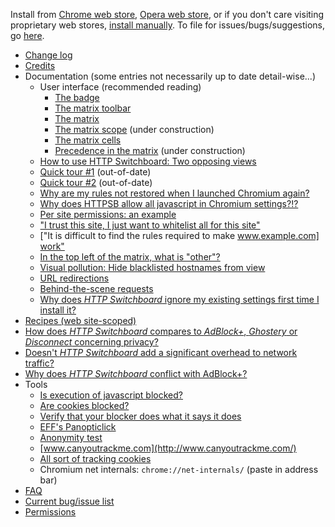 Install from [Chrome web store](https://chrome.google.com/webstore/detail/http-switchboard/mghdpehejfekicfjcdbfofhcmnjhgaag), [Opera web store](https://addons.opera.com/en-gb/extensions/), or if you don't care visiting proprietary web stores, [install manually](https://github.com/gorhill/httpswitchboard/tree/master/dist). To file for issues/bugs/suggestions, go [here](https://github.com/gorhill/httpswitchboard/issues).

- [Change log](wiki/Change-log)
- [Credits](wiki/Credits)
- Documentation (some entries not necessarily up to date detail-wise...)
    * User interface (recommended reading)
        - [The badge](/gorhill/httpswitchboard/wiki/The-badge)
        - [The matrix toolbar](/gorhill/httpswitchboard/wiki/The-matrix-toolbar)
        - [The matrix](/gorhill/httpswitchboard/wiki/The-matrix)
        - [The matrix scope](/gorhill/httpswitchboard/wiki/The-matrix-scope) (under construction)
        - [The matrix cells](/gorhill/httpswitchboard/wiki/The-matrix-cells)
        - [Precedence in the matrix](/gorhill/httpswitchboard/wiki/Precedence-in-the-matrix) (under construction)
    * [How to use HTTP Switchboard: Two opposing views](/gorhill/httpswitchboard/wiki/How-to-use-HTTP-Switchboard:-Two-opposing-views)
    * [Quick tour #1](wiki/Quick-tour-%231%3A-1-of-7) (out-of-date)
    * [Quick tour #2](wiki/Quick-tour-%232%3A-1-of-3) (out-of-date)
    * [Why are my rules not restored when I launched Chromium again?](https://github.com/gorhill/httpswitchboard/wiki/Why-are-my-rules-not-restored-when-I-launched-Chromium-again%3F)
    * [Why does HTTPSB allow all javascript in Chromium settings?!?](/gorhill/httpswitchboard/wiki/Why-does-HTTPSB-allow-all-javascript-in-Chromium-settings%3F!%3F)
    * [Per site permissions: an example](wiki/Per-site-permissions:-an-example)
    * ["I trust this site, I just want to whitelist all for this site"](wiki/Whitelist-all-by-default-for-a-site-you-trust)
    * ["It is difficult to find the rules required to make [www.example.com] work"](/gorhill/httpswitchboard/wiki/Finding-rules-required-to-make-%5Bwww.example.com%5D-work)
    * [In the top left of the matrix, what is "other"?](/gorhill/httpswitchboard/wiki/In-the-top-left-of-the-matrix,-what-is-%22other%22%3F)
    * [Visual pollution: Hide blacklisted hostnames from view](/gorhill/httpswitchboard/wiki/Hide-blacklisted-hostnames-from-view)
    * [URL redirections](/gorhill/httpswitchboard/wiki/URL-redirections)
    * [Behind-the-scene requests](https://github.com/gorhill/httpswitchboard/wiki/Behind-the-scene-requests)
    * [Why does *HTTP Switchboard* ignore my existing settings first time I install it?](/gorhill/httpswitchboard/wiki/Why-does-HTTP-Switchboard-ignore-my-existing-settings-first-time-I-install-it%3F)
- [Recipes (web site-scoped)](/gorhill/httpswitchboard/wiki/Recipes-%28web-site-scoped%29)
- [How does *HTTP Switchboard* compares to *AdBlock+*, *Ghostery* or *Disconnect* concerning privacy?](/gorhill/httpswitchboard/wiki/How-does-HTTP-Switchboard-compares-to-AdBlock-%2C-Ghostery-or-Disconnect-concerning-privacy%3F)
- [Doesn't *HTTP Switchboard* add a significant overhead to network traffic?](/gorhill/httpswitchboard/wiki/Doesn't-HTTPSB-add-a-significant-overhead-to-network-traffic%3F)
- [Why does *HTTP Switchboard* conflict with AdBlock+?](/gorhill/httpswitchboard/wiki/Why-does-HTTP-Switchboard-conflict-with-AdBlock-%3F)
- Tools
    * [Is execution of javascript blocked?](http://raymondhill.net/httpsb/httpsb-test-js-1.html)
    * [Are cookies blocked?](http://raymondhill.net/httpsb/httpsb-test-cookie-1.php)
    * [Verify that your blocker does what it says it does](http://raymondhill.net/httpsb/har-parser.html)
    * [EFF's Panopticlick](https://panopticlick.eff.org/index.php?action=log)
    * [Anonymity test](http://ip-check.info/?lang=en)
    * [www.canyoutrackme.com](http://www.canyoutrackme.com/)
    * [All sort of tracking cookies](http://samy.pl/evercookie/)
    * Chromium net internals: `chrome://net-internals/` (paste in address bar)
- [FAQ](wiki/FAQ)
- [Current bug/issue list](/gorhill/httpswitchboard/issues?state=open)
- [Permissions](wiki/Permissions)